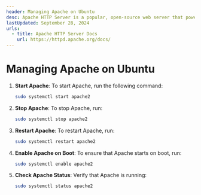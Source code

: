 ```yaml
---
header: Managing Apache on Ubuntu
desc: Apache HTTP Server is a popular, open-source web server that powers websites and applications by serving HTTP requests.
lastUpdated: September 28, 2024
urls:
  - title: Apache HTTP Server Docs
    url: https://httpd.apache.org/docs/
---
```


# Managing Apache on Ubuntu

1. **Start Apache**: To start Apache, run the following command:

   ```bash
   sudo systemctl start apache2
   ```

2. **Stop Apache**: To stop Apache, run:

   ```bash
   sudo systemctl stop apache2
   ```

3. **Restart Apache**: To restart Apache, run:

   ```bash
   sudo systemctl restart apache2
   ```

4. **Enable Apache on Boot**: To ensure that Apache starts on boot, run:

   ```bash
   sudo systemctl enable apache2
   ```

5. **Check Apache Status**: Verify that Apache is running:
   ```bash
   sudo systemctl status apache2
   ```